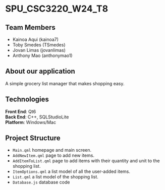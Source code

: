 # SPU_CSC3220_W24_T8

## Team Members
- Kainoa Aqui (kainoa7)
- Toby Smedes (TSmedes)
- Jovan Limas (jovanlimas)
- Anthony Mao (anthonymao1)

## About our application
A simple grocery list manager that makes shopping easy.

## Technologies
**Front End**: Qt6\
**Back End**: C++, SQLStudioLite\
**Platform**: Windows/Mac

## Project Structure

- `Main.qml`
homepage and main screen.
- `AddNewItem.qml`
page to add new items.
- `AddItemToList.qml`
page to add items with their quantity and unit to the shopping list.
- `ItemOptions.qml`
a list model of all the user-added items.
- `List.qml`
a list model of the shopping list.
- `Database.js`
database code
